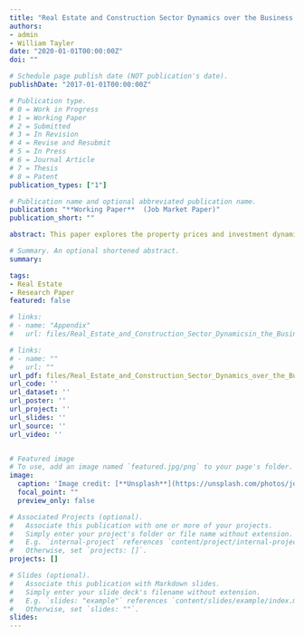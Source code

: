 ```yaml
---
title: "Real Estate and Construction Sector Dynamics over the Business Cycle"
authors:
- admin
- William Tayler
date: "2020-01-01T00:00:00Z"
doi: ""

# Schedule page publish date (NOT publication's date).
publishDate: "2017-01-01T00:00:00Z"

# Publication type.
# 0 = Work in Progress
# 1 = Working Paper 
# 2 = Submitted
# 3 = In Revision
# 4 = Revise and Resubmit
# 5 = In Press
# 6 = Journal Article
# 7 = Thesis 
# 8 = Patent
publication_types: ["1"]

# Publication name and optional abbreviated publication name.
publication: "**Working Paper**  (Job Market Paper)"
publication_short: ""

abstract: This paper explores the property prices and investment dynamics over the business cycle when there is competition between households and firms for real estate.  We introduce a construction sector into an RBC framework, which uses land, capital and labour to produce both commercial and residential real estate. This market structure activates a real estate substitution channel, where an increase in demand for residential real estate also increases the cost of producing commercial structures, which crowds out commercial real estate investment. In general, we find that the residential/commercial land allocation acts as an anchor for the allocation of its real estate investment counterpart; however, there are notable separations, particularly following the financial crisis where there was a simultaneous fall in residential and commercial investment. Our results indicate that whilst residential real estate prices were predominately driven by increases in its demand in the buildup to the financial crisis, the fall in demand for commercial real estate played a significant role in generating price falls for both types of real estate in the aftermath.  Furthermore, falls in the overall supply of real estate played an important role in reducing real estate investment which put upward pressure on prices throughout the past two decades.

# Summary. An optional shortened abstract.
summary: 

tags:
- Real Estate
- Research Paper
featured: false

# links:
# - name: "Appendix"
#   url: files/Real_Estate_and_Construction_Sector_Dynamicsin_the_Business_Cycle_Appendix.pdf

# links:
# - name: ""
#   url: ""
url_pdf: files/Real_Estate_and_Construction_Sector_Dynamics_over_the_Business_Cycle.pdf
url_code: ''
url_dataset: ''
url_poster: ''
url_project: ''
url_slides: ''
url_source: ''
url_video: ''


# Featured image
# To use, add an image named `featured.jpg/png` to your page's folder. 
image:
  caption: 'Image credit: [**Unsplash**](https://unsplash.com/photos/jdD8gXaTZsc)'
  focal_point: ""
  preview_only: false

# Associated Projects (optional).
#   Associate this publication with one or more of your projects.
#   Simply enter your project's folder or file name without extension.
#   E.g. `internal-project` references `content/project/internal-project/index.md`.
#   Otherwise, set `projects: []`.
projects: []

# Slides (optional).
#   Associate this publication with Markdown slides.
#   Simply enter your slide deck's filename without extension.
#   E.g. `slides: "example"` references `content/slides/example/index.md`.
#   Otherwise, set `slides: ""`.
slides: 
---
```


<!-- {{% alert note %}}
Click the *Cite* button above to demo the feature to enable visitors to import publication metadata into their reference management software.
{{% /alert %}}

{{% alert note %}}
Click the *Slides* button above to demo Academic's Markdown slides feature.
{{% /alert %}}

Supplementary notes can be added here, including [code and math](https://sourcethemes.com/academic/docs/writing-markdown-latex/). --!>


